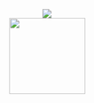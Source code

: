 <div align="center">
	<img src="https://metrics.lecoq.io/kid1110?template=classic&config.timezone=Asia%2FShanghai">
</div>

<div align="center">
	<img height="137px" src="https://github-readme-stats.vercel.app/api?username=kid1110&&show_icons=true&theme=radical" />
</div>


